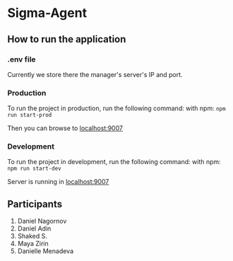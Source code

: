 # Sigma-Agent

## How to run the application

### .env file

Currently we store there the manager's server's IP and port.

### Production

To run the project in production, run the following command:
with npm: `npm run start-prod`

Then you can browse to [localhost:9007](localhost:9007)

### Development

To run the project in development, run the following command:
with npm: `npm run start-dev`

Server is running in [localhost:9007](localhost:9007)

## Participants

1. Daniel Nagornov
2. Daniel Adin
3. Shaked S.
4. Maya Zirin
5. Danielle Menadeva
